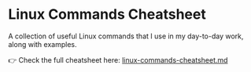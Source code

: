 # Linux Commands Cheatsheet  

A collection of useful Linux commands that I use in my day-to-day work, along with examples.  

👉 Check the full cheatsheet here: [linux-commands-cheatsheet.md](linux-commands-cheatsheet.md)

